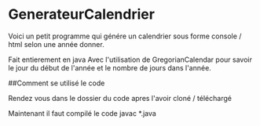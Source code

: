 # GenerateurCalendrier

Voici un petit programme qui génére un calendrier sous forme console / html selon une année donner.

Fait entierement en java
Avec l'utilisation de GregorianCalendar pour savoir le jour du début de l'année et le nombre de jours dans l'année.

##Comment se utilisé le code

Rendez vous dans le dossier du code apres l'avoir cloné / téléchargé 

Maintenant il faut compilé le code 
  javac *.java
  
